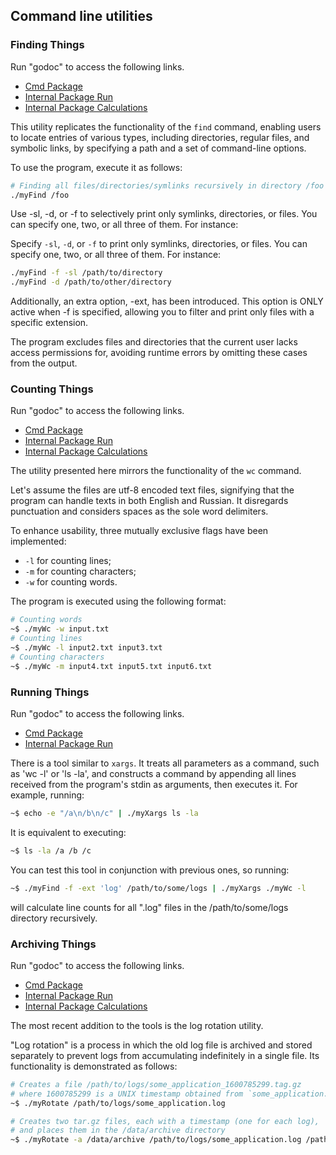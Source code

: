 ## Command line utilities

### Finding Things

Run "godoc" to access the following links.
- [Cmd Package](http://localhost:6060/pkg/main/myFind/cmd/app)
- [Internal Package Run](http://localhost:6060/pkg/main/myFind/internal/app/run)
- [Internal Package Calculations](http://localhost:6060/pkg/main/myFind/internal/app/walker)

This utility replicates the functionality of the `find` command, 
enabling users to locate entries of various types, 
including directories, regular files, and symbolic links,
by specifying a path and a set of command-line options.

To use the program, execute it as follows:

```bash
# Finding all files/directories/symlinks recursively in directory /foo
./myFind /foo
```

Use -sl, -d, or -f to selectively print only symlinks, directories, or files. 
You can specify one, two, or all three of them. For instance:

Specify `-sl`, `-d`, or `-f` to print only symlinks, directories, or files.
You can specify one, two, or all three of them. For instance:

```bash
./myFind -f -sl /path/to/directory
./myFind -d /path/to/other/directory
```

Additionally, an extra option, -ext, has been introduced. 
This option is ONLY active when -f is specified,
allowing you to filter and print only files with a specific extension.

The program excludes files and directories that the current user lacks access permissions for, 
avoiding runtime errors by omitting these cases from the output.


### Counting Things

Run "godoc" to access the following links.
- [Cmd Package](http://localhost:6060/pkg/main/myWc/cmd/app)
- [Internal Package Run](http://localhost:6060/pkg/main/myWc/internal/app/run)
- [Internal Package Calculations](http://localhost:6060/pkg/main/myWc/internal/app/counter)

The utility presented here mirrors the functionality of the `wc` command.

Let's assume the files are utf-8 encoded text files, 
signifying that the program can handle texts in both English and Russian. 
It disregards punctuation and considers spaces as the sole word delimiters.

To enhance usability, three mutually exclusive flags have been implemented:
- `-l` for counting lines;
- `-m` for counting characters;
- `-w` for counting words.

The program is executed using the following format:
```bash
# Counting words
~$ ./myWc -w input.txt
# Counting lines
~$ ./myWc -l input2.txt input3.txt
# Counting characters
~$ ./myWc -m input4.txt input5.txt input6.txt
```


### Running Things

Run "godoc" to access the following links.
- [Cmd Package](http://localhost:6060/pkg/main/myXargs/cmd/app)
- [Internal Package Run](http://localhost:6060/pkg/main/myXargs/internal/app/run)

There is a tool similar to `xargs`. 
It treats all parameters as a command, such as 'wc -l' or 'ls -la', 
and constructs a command by appending all lines received from the program's stdin as arguments, 
then executes it. For example, running:

```bash
~$ echo -e "/a\n/b\n/c" | ./myXargs ls -la
```

It is equivalent to executing:

```bash
~$ ls -la /a /b /c
```

You can test this tool in conjunction with previous ones, so running:

```bash
~$ ./myFind -f -ext 'log' /path/to/some/logs | ./myXargs ./myWc -l
```

will calculate line counts for all ".log" files in the /path/to/some/logs directory recursively.


### Archiving Things

Run "godoc" to access the following links.
- [Cmd Package](http://localhost:6060/pkg/main/myRotate/cmd/app)
- [Internal Package Run](http://localhost:6060/pkg/main/myRotate/internal/app/run)
- [Internal Package Calculations](http://localhost:6060/pkg/main/myRotate/internal/app/archiver)

The most recent addition to the tools is the log rotation utility.

"Log rotation" is a process in which the old log file is archived 
and stored separately to prevent logs from accumulating indefinitely in a single file. 
Its functionality is demonstrated as follows:

```bash
# Creates a file /path/to/logs/some_application_1600785299.tag.gz
# where 1600785299 is a UNIX timestamp obtained from `some_application.log`'s
~$ ./myRotate /path/to/logs/some_application.log
```

```bash
# Creates two tar.gz files, each with a timestamp (one for each log),
# and places them in the /data/archive directory
~$ ./myRotate -a /data/archive /path/to/logs/some_application.log /path/to/logs/other_application.log
```

